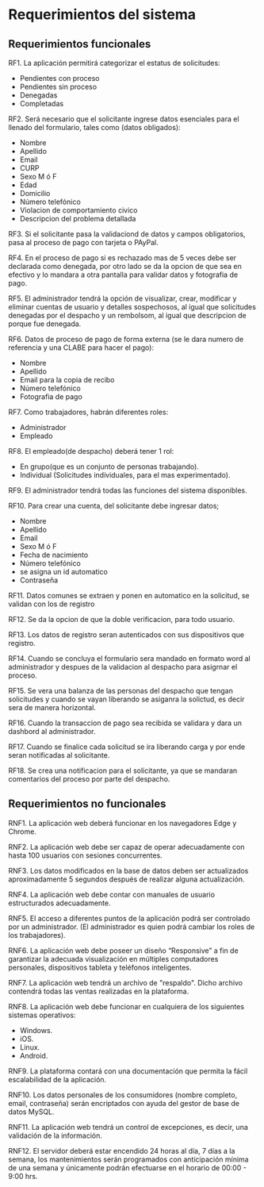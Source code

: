 # Requerimientos del sistema

## Requerimientos funcionales

RF1. La aplicación permitirá categorizar el estatus de solicitudes:
   - Pendientes con proceso 
   - Pendientes sin proceso
   - Denegadas 
   - Completadas 

RF2. Será necesario que el solicitante ingrese datos esenciales para el llenado del formulario, tales como (datos obligados):
   - Nombre
   - Apellido
   - Email
   - CURP
   - Sexo M ó F
   - Edad 
   - Domicilio
   - Número telefónico
   - Violacion de comportamiento civico
   - Descripcion del problema detallada 

RF3. Si el solicitante pasa la validaciond de datos y campos obligatorios, pasa al proceso de pago con tarjeta o PAyPal.

RF4. En el proceso de pago si es rechazado mas de 5 veces debe ser declarada como denegada, por otro lado se da la opcion de que sea en efectivo y lo mandara a otra pantalla para validar datos y fotografia de pago.

RF5. El administrador tendrá la opción de visualizar, crear, modificar y eliminar cuentas de usuario y detalles sospechosos, al igual que solicitudes denegadas por el despacho y un rembolsom, al igual que descripcion de porque fue denegada.

RF6. Datos de proceso de pago de forma externa (se le dara numero de referencia y una CLABE para hacer el pago):
   - Nombre
   - Apellido
   - Email para la copia de recibo
   - Número telefónico
   - Fotografia de pago

RF7. Como trabajadores, habrán diferentes roles:
   - Administrador
   - Empleado

RF8. El empleado(de despacho) deberá tener 1 rol:
   - En grupo(que es un conjunto de personas trabajando).
   - Individual (Solicitudes individuales, para el mas experimentado).

RF9. El administrador tendrá todas las funciones del sistema disponibles.

RF10. Para crear una cuenta, del solicitante debe ingresar datos;
   - Nombre
   - Apellido
   - Email
   - Sexo M ó F
   - Fecha de nacimiento
   - Número telefónico
   - se asigna un id automatico
   - Contraseña

RF11. Datos comunes se extraen y ponen en automatico en la solicitud, se validan con los de registro

RF12. Se da la opcion de que la doble verificacion, para todo usuario.

RF13. Los datos de registro seran autenticados con sus dispositivos que registro.

RF14. Cuando se concluya el formulario sera mandado en formato word al administrador y despues de la validacion al despacho para asigrnar el proceso.

RF15. Se vera una balanza de las personas del despacho que tengan solicitudes y cuando se vayan liberando se asiganra la solictud, es decir sera de manera horizontal.

RF16. Cuando la transaccion de pago sea recibida se validara y dara un dashbord al administrador.

RF17. Cuando se finalice cada solicitud se ira liberando carga y por ende seran notificadas al solicitante.

RF18. Se crea una notificacion para el solicitante, ya que se mandaran comentarios del proceso por parte del despacho.

## Requerimientos no funcionales

RNF1. La aplicación web deberá funcionar en los navegadores Edge y Chrome.

RNF2. La aplicación web debe ser capaz de operar adecuadamente con hasta 100 usuarios con sesiones concurrentes.

RNF3. Los datos modificados en la base de datos deben ser actualizados aproximadamente 5 segundos después de realizar alguna actualización.

RNF4. La aplicación web debe contar con manuales de usuario estructurados adecuadamente.

RNF5. El acceso a diferentes puntos de la aplicación podrá ser controlado por un administrador. (El administrador es quien podrá cambiar los roles de los trabajadores).

RNF6. La aplicación web debe poseer un diseño “Responsive” a fin de garantizar la adecuada visualización en múltiples computadores personales, dispositivos tableta y teléfonos inteligentes.

RNF7. La aplicación web tendrá un archivo de "respaldo". Dicho archivo contendrá todas las ventas realizadas en la plataforma.

RNF8. La aplicación web debe funcionar en cualquiera de los siguientes sistemas operativos:
   - Windows.
   - iOS.
   - Linux.  
   - Android. 

RNF9. La plataforma contará con una documentación que permita la fácil escalabilidad de la aplicación.

RNF10. Los datos personales de los consumidores (nombre completo, email, contraseña) serán encriptados con ayuda del gestor de base de datos MySQL. 

RNF11. La aplicación web tendrá un control de excepciones, es decir, una validación de la información.

RNF12. El servidor deberá estar encendido 24 horas al día, 7 días a la semana, los mantenimientos serán programados con anticipación mínima de una semana y únicamente podrán efectuarse en el horario de 00:00 - 9:00 hrs.